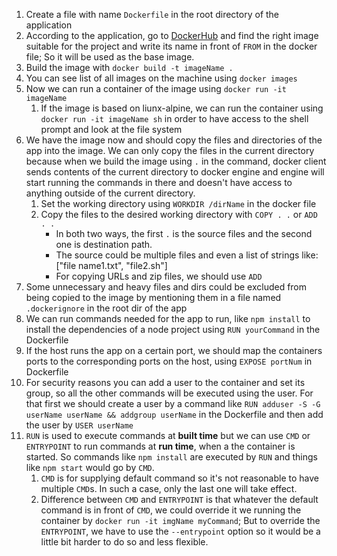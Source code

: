1. Create a file with name `Dockerfile` in the root directory of the application
2. According to the application, go to [DockerHub](https://hub.docker.com/) and find the right image suitable for the project and write its name in front of `FROM` in the docker file; So it will be used as the base image.
3. Build the image with `docker build -t imageName .`
4. You can see list of all images on the machine using `docker images` 
5. Now we can run a container of the image using `docker run -it imageName` 
	1. If the image is based on liunx-alpine, we can run the container using `docker run -it imageName sh` in order to have access to the shell prompt and look at the file system  
6. We have the image now and should copy the files and directories of the app into the image.  We can only copy the files in the current directory because when we build the image using `.` in the command, docker client sends contents of the current directory to docker engine and engine will start running the commands in there and doesn't have access to anything outside of the current directory. 
	1. Set the working directory using `WORKDIR /dirName` in the docker file
	2. Copy the files to the desired working directory with `COPY . .` or `ADD . .`
		- In both two ways, the first `.` is the source files and the second one is destination path.   
		- The source could be multiple files and even a list of strings like: ["file name1.txt", "file2.sh"]  
		- For copying URLs and zip files, we should use `ADD`
7. Some unnecessary and heavy files and dirs could be excluded from being copied to the image by mentioning them in a file named `.dockerignore` in the root dir of the app
8. We can run commands needed for the app to run, like `npm install` to install the dependencies of a node project using `RUN yourCommand` in the Dockerfile
9. If the host runs the app on a certain port, we should map the containers ports to the corresponding ports on the host, using `EXPOSE portNum` in Dockerfile
10. For security reasons you can add a user to the container and set its group, so all the other commands will be executed using the user. For that first we should create a user by a command like `RUN adduser -S -G userName userName && addgroup userName` in the Dockerfile and then add the user by `USER userName`
11. `RUN` is used to execute commands at **built time** but we can use `CMD` or `ENTRYPOINT` to run commands at **run time**, when a the container is started. So commands like `npm install` are executed by `RUN` and things like `npm start` would go by `CMD`.
	1. `CMD` is for supplying default command so it's not reasonable to have multiple `CMD`s. In such a case, only the last one will take effect.
	2. Difference between `CMD` and `ENTRYPOINT` is that whatever the default command is in front of `CMD`, we could override it we running the container by `docker run -it imgName myCommand`; But to override the `ENTRYPOINT`, we have to use the `--entrypoint` option so it would be a little bit harder to do so and less flexible.

